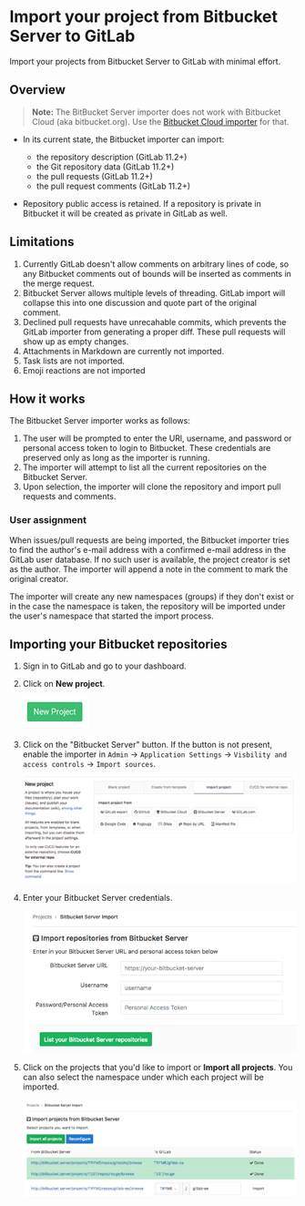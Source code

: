 # Import your project from Bitbucket Server to GitLab

Import your projects from Bitbucket Server to GitLab with minimal effort.

## Overview

>**Note:**
The BitBucket Server importer does not work with Bitbucket Cloud (aka bitbucket.org). Use the [Bitbucket Cloud importer](bitbucket.md) for that.

- In its current state, the Bitbucket importer can import:
  - the repository description (GitLab 11.2+)
  - the Git repository data (GitLab 11.2+)
  - the pull requests (GitLab 11.2+)
  - the pull request comments (GitLab 11.2+)

- Repository public access is retained. If a repository is private in Bitbucket
  it will be created as private in GitLab as well.

## Limitations

1. Currently GitLab doesn't allow comments on arbitrary lines of code, so any
Bitbucket comments out of bounds will be inserted as comments in the merge
request.
1. Bitbucket Server allows multiple levels of threading. GitLab
import will collapse this into one discussion and quote part of the original
comment.
1. Declined pull requests have unrecahable commits, which prevents the GitLab
importer from generating a proper diff. These pull requests will show up as
empty changes.
1. Attachments in Markdown are currently not imported.
1. Task lists are not imported.
1. Emoji reactions are not imported

## How it works

The Bitbucket Server importer works as follows:

1. The user will be prompted to enter the URl, username, and password or personal access token to login to Bitbucket.
   These credentials are preserved only as long as the importer is running.
1. The importer will attempt to list all the current repositories on the Bitbucket Server.
1. Upon selection, the importer will clone the repository and import pull requests and comments.

### User assignment

When issues/pull requests are being imported, the Bitbucket importer tries to
find the author's e-mail address with a confirmed e-mail address in the GitLab
user database.  If no such user is available, the project creator is set as
the author. The importer will append a note in the comment to mark the original
creator.

The importer will create any new namespaces (groups) if they don't exist or in
the case the namespace is taken, the repository will be imported under the user's
namespace that started the import process.

## Importing your Bitbucket repositories

1. Sign in to GitLab and go to your dashboard.
1. Click on **New project**.

    ![New project in GitLab](img/bitbucket_import_new_project.png)

1. Click on the "Bitbucket Server" button. If the button is not present, enable the importer in
    `Admin` -> `Application Settings` -> `Visbility and access controls` -> `Import sources`.

    ![Bitbucket](img/import_projects_from_new_project_page.png)

1. Enter your Bitbucket Server credentials.

    ![Grant access](img/bitbucket_server_import_credentials.png)

1. Click on the projects that you'd like to import or **Import all projects**.
   You can also select the namespace under which each project will be
   imported.

    ![Import projects](img/bitbucket_server_import_select_project.png)
